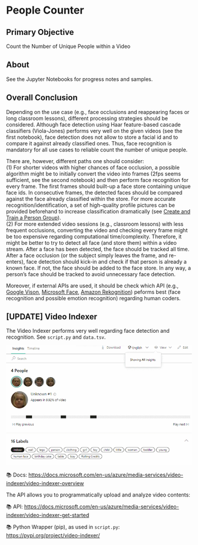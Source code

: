 # People Counter
## Primary Objective
Count the Number of Unique People within a Video

## About
See the Jupyter Notebooks for progress notes and samples.

## Overall Conclusion
Depending on the use case (e.g., face occlusions and reappearing faces or long classroom lessons), different processing strategies should be considered. Although face detection using Haar feature-based cascade classifiers (Viola-Jones) performs very well on the given videos (see the first notebook), face detection does not allow to store a facial id and to compare it against already classified ones. Thus, face recognition is mandatory for all use cases to reliable count the number of unique people.

There are, however, different paths one should consider:  
(1) For shorter videos with higher chances of face occlusion, a possible algorithm might be to initially convert the video into frames (2fps seems sufficient, see the second notebook) and then perform face recognition for every frame. The first frames should built-up a face store containing unique face ids. In consecutive frames, the detected faces should be compared against the face already classified within the store. For more accurate recognition/identification, a set of high-quality profile pictures can be provided beforehand to increase classification dramatically (see [Create and Train a Person Group](https://docs.microsoft.com/en-us/azure/cognitive-services/face/quickstarts/client-libraries?tabs=windows&pivots=programming-language-python#create-and-train-a-person-group)).  
(2) For more extended video sessions (e.g., classroom lessons) with less frequent occlusions, converting the video and checking every frame might be too expensive regarding computational time/complexity. Therefore, it might be better to try to detect all face (and store them) within a video stream. After a face has been detected, the face should be tracked all time. After a face occlusion (or the subject simply leaves the frame, and re-enters), face detection should kick-in and check if that person is already a known face. If not, the face should be added to the face store. In any way, a person’s face should be tracked to avoid unnecessary face detection.

Moreover, if external APIs are used, it should be check which API (e.g., [Google Vison](https://cloud.google.com/vision), [Microsoft Face](https://docs.microsoft.com/en-us/azure/cognitive-services/face/quickstarts/client-libraries?tabs=windows&pivots=programming-language-python), [Amazon Rekognition](https://aws.amazon.com/rekognition/)) peforms best (face recognition and possible emotion recognition) regarding human coders.

## [UPDATE] Video Indexer

The Video Indexer performs very well regarding face detection and recognition. See `script.py` and `data.tsv`.

![pic](img/video-indexer.gif)

📚 Docs: https://docs.microsoft.com/en-us/azure/media-services/video-indexer/video-indexer-overview

The API allows you to programmatically upload and analyze video contents:

📚 API: https://docs.microsoft.com/en-us/azure/media-services/video-indexer/video-indexer-get-started

📚 Python Wrapper (pip), as used in `script.py`: https://pypi.org/project/video-indexer/
